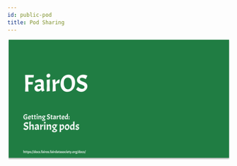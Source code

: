 ```yaml
---
id: public-pod
title: Pod Sharing
---
```


[![FairOS Pod Sharing](./thumbnails/fairOS-sharing-pods.png)](https://drive.google.com/file/d/1WAXcNQInj_z-pAQOEzzBHkVCTOYUCEfN/view "FairOS Pod Sharing")